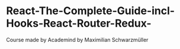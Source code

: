 # React-The-Complete-Guide-incl-Hooks-React-Router-Redux-
Course made by Academind by Maximilian Schwarzmüller

